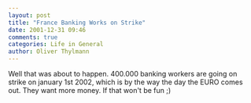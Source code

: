 ```yaml
---
layout: post
title: "France Banking Works on Strike"
date: 2001-12-31 09:46
comments: true
categories: Life in General
author: Oliver Thylmann
---
```



Well that was about to happen. 400.000 banking workers are going on strike on january 1st 2002, which is by the way the day the EURO comes out. They want more money. If that won't be fun ;)


